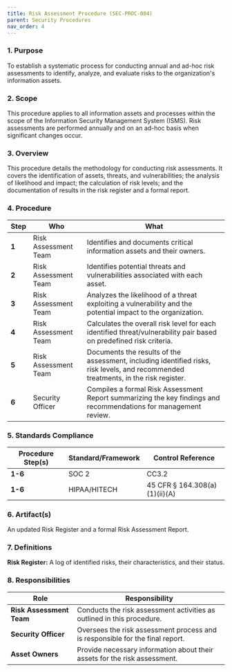 ```yaml
---
title: Risk Assessment Procedure (SEC-PROC-004)
parent: Security Procedures
nav_order: 4
---
```

### 1. Purpose

To establish a systematic process for conducting annual and ad-hoc risk assessments to identify, analyze, and evaluate risks to the organization's information assets.

### 2. Scope

This procedure applies to all information assets and processes within the scope of the Information Security Management System (ISMS). Risk assessments are performed annually and on an ad-hoc basis when significant changes occur.

### 3. Overview

This procedure details the methodology for conducting risk assessments. It covers the identification of assets, threats, and vulnerabilities; the analysis of likelihood and impact; the calculation of risk levels; and the documentation of results in the risk register and a formal report.

### 4. Procedure

| **Step** | **Who**                      | **What**                                                                                                                            |
| -------- | ---------------------------- | ----------------------------------------------------------------------------------------------------------------------------------- |
| **1**    | Risk Assessment Team         | Identifies and documents critical information assets and their owners.                                                              |
| **2**    | Risk Assessment Team         | Identifies potential threats and vulnerabilities associated with each asset.                                                        |
| **3**    | Risk Assessment Team         | Analyzes the likelihood of a threat exploiting a vulnerability and the potential impact to the organization.                        |
| **4**    | Risk Assessment Team         | Calculates the overall risk level for each identified threat/vulnerability pair based on predefined risk criteria.                  |
| **5**    | Risk Assessment Team         | Documents the results of the assessment, including identified risks, risk levels, and recommended treatments, in the risk register. |
| **6**    | Security Officer             | Compiles a formal Risk Assessment Report summarizing the key findings and recommendations for management review.                     |

### 5. Standards Compliance

| **Procedure Step(s)** | **Standard/Framework**     | **Control Reference**           |
| --------------------- | -------------------------- | ------------------------------- |
| **1-6**               | SOC 2                      | CC3.2                           |
| **1-6**               | HIPAA/HITECH               | 45 CFR § 164.308(a)(1)(ii)(A)   |

### 6. Artifact(s)

An updated Risk Register and a formal Risk Assessment Report.

### 7. Definitions

**Risk Register:** A log of identified risks, their characteristics, and their status.

### 8. Responsibilities

| **Role**               | **Responsibility**                                                              |
| ---------------------- | ------------------------------------------------------------------------------- |
| **Risk Assessment Team** | Conducts the risk assessment activities as outlined in this procedure.          |
| **Security Officer**   | Oversees the risk assessment process and is responsible for the final report.   |
| **Asset Owners**       | Provide necessary information about their assets for the risk assessment.       |
